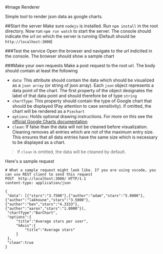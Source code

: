 #Image Renderer

Simple tool to render json data as google charts. 

##Start the server 
Make sure ``nodejs`` is installed. Run ``npm install`` in the root directory.
Now run `npm run watch` to start the server. The console should indicate the url on which the server is running (Default should be `http://localhost:3000`)

###Test the service
Open the browser and navigate to the url indicited in the console. The browser should show a sample chart

###Make your own requests
Make a post request to the root url. The body should contain at least the following 
* ``data``: This attribute should contain the data which should be visualized as a ``json array`` (or string of json array). Each ``json`` object represents a data point of the chart. The first property of the object designates the label of that data point and should therefore be of type ``string``
* ``chartType``: This property should contain the type of Google chart that should be displayed (Pay attention to case sensitivity). If omitted, the chart will be rendered as a `Piechart` 
* `options`: Holds optional drawing instructions. For more on this see the  [official Google Charts documentation](https://developers.google.com/chart/interactive/docs/customizing_charts)
* `clean`: If false than the data will not be cleaned before visualization. Cleaning removes all entries which are not of the maximum entry size. This ensures that all data entries have the same size which is necessary to be displayed as a chart. 
>If ``clean`` is omitted, the data will be cleaned by default.

Here's a sample request
```
# What a sample request might look like. If you are using vscode, you can use REST client to send this request
POST  http://localhost:3000/ HTTP/1.1
content-type: application/json

{
 "data": [{"stars":"3.7500"},{"author":"adam","stars":"5.0000"},{"author":"lakhoune","stars":"3.5000"},{"author":"ben","stars":"4.3333"},{"author":"aaron","stars":"1.0000"}],
 "chartType":"BarChart",
 "options":{
     "title":"Average stars per user",
     "hAxis":{
         "title":"Average stars"
     }
 },
 "clean":true 
}
```